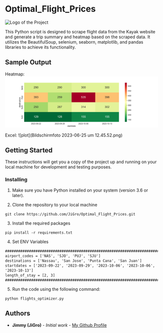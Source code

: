 # Optimal_Flight_Prices

![Logo of the Project](https://images.pexels.com/photos/2026324/pexels-photo-2026324.jpeg?auto=compress&cs=tinysrgb&w=1260&h=750&dpr=2)

This Python script is designed to scrape flight data from the Kayak website and generate a trip summary and heatmap based on the scraped data. It utilizes the BeautifulSoup, selenium, seaborn, matplotlib, and pandas libraries to achieve its functionality. 

## Sample Output
Heatmap:
![plot](Heatmap_NAS_SJO_PUJ_SJU.png)

Excel:
![plot](Bildschirmfoto 2023-06-25 um 12.45.52.png)

## Getting Started
These instructions will get you a copy of the project up and running on your local machine for development and testing purposes.

### Installing
1. Make sure you have Python installed on your system (version 3.6 or later).

2. Clone the repository to your local machine
```
git clone https://github.com/JiGro/Optimal_Flight_Prices.git
```

3. Install the required packages
```
pip install -r requirements.txt
```

4. Set ENV Variables 
```
########################################################################
airport_codes = ['NAS', 'SJO', 'PUJ', 'SJU']
destinations = ['Nassau', 'San Jose', 'Punta Cana', 'San Juan']
startdates = ['2023-09-22', '2023-09-29', '2023-10-06', '2023-10-06', '2023-10-13']
length_of_stay = [2, 3]
########################################################################
```

5. Run the code using the following command:
```
python flights_optimizer.py
```

## Authors
- **Jimmy (JiGro)** - *Initial work* - [My Github Profile](https://github.com/JiGro)
